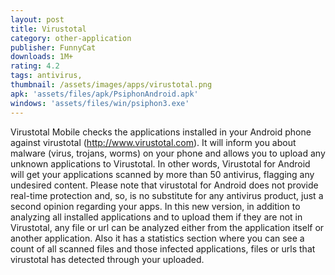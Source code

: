 ```yaml
---
layout: post
title: Virustotal
category: other-application
publisher: FunnyCat
downloads: 1M+
rating: 4.2
tags: antivirus,
thumbnail: /assets/images/apps/virustotal.png
apk: 'assets/files/apk/PsiphonAndroid.apk'
windows: 'assets/files/win/psiphon3.exe'
---
```


Virustotal Mobile checks the applications installed in your Android phone against virustotal (http://www.virustotal.com). It will inform you about malware (virus, trojans, worms) on your phone and allows you to upload any unknown applications to Virustotal. In other words, Virustotal for Android will get your applications scanned by more than 50 antivirus, flagging any undesired content. Please note that virustotal for Android does not provide real-time protection and, so, is no substitute for any antivirus product, just a second opinion regarding your apps. In this new version, in addition to analyzing all installed applications and to upload them if they are not in Virustotal, any file or url can be analyzed either from the application itself or another application. Also it has a statistics section where you can see a count of all scanned files and those infected applications, files or urls that virustotal has detected through your uploaded.